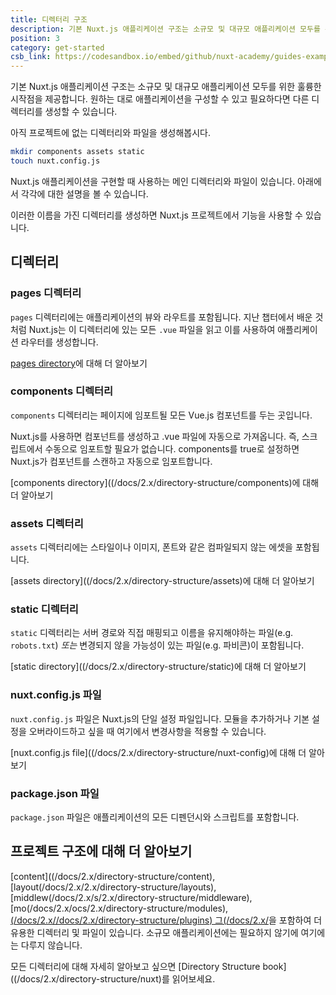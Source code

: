 ```yaml
---
title: 디렉터리 구조
description: 기본 Nuxt.js 애플리케이션 구조는 소규모 및 대규모 애플리케이션 모두를 위한 훌륭한 시작점을 제공합니다. 원하는 대로 애플리케이션을 구성할 수 있고 필요하다면 다른 디렉터리를 생성할 수 있습니다.
position: 3
category: get-started
csb_link: https://codesandbox.io/embed/github/nuxt-academy/guides-examples/tree/master/01_get_started/03_directory_structure?fontsize=14&hidenavigation=1&theme=dark
---
```


기본 Nuxt.js 애플리케이션 구조는 소규모 및 대규모 애플리케이션 모두를 위한 훌륭한 시작점을 제공합니다. 원하는 대로 애플리케이션을 구성할 수 있고 필요하다면 다른 디렉터리를 생성할 수 있습니다.

아직 프로젝트에 없는 디렉터리와 파일을 생성해봅시다.

```bash
mkdir components assets static
touch nuxt.config.js
```

Nuxt.js 애플리케이션을 구현할 때 사용하는 메인 디렉터리와 파일이 있습니다. 아래에서 각각에 대한 설명을 볼 수 있습니다.

<base-alert type="info">

이러한 이름을 가진 디렉터리를 생성하면 Nuxt.js 프로젝트에서 기능을 사용할 수 있습니다.

</base-alert>

## 디렉터리

### pages 디렉터리

`pages` 디렉터리에는 애플리케이션의 뷰와 라우트를 포함됩니다. 지난 챕터에서 배운 것처럼 Nuxt.js는 이 디렉터리에 있는 모든 `.vue` 파일을 읽고 이를 사용하여 애플리케이션 라우터를 생성합니다.

<base-alert type="next">

[pages directory](/docs/2.x/directory-structure/pages)에 대해 더 알아보기

</base-alert>

### components 디렉터리

`components` 디렉터리는 페이지에 임포트될 모든 Vue.js 컴포넌트를 두는 곳입니다.

Nuxt.js를 사용하면 컴포넌트를 생성하고 .vue 파일에 자동으로 가져옵니다. 즉, 스크립트에서 수동으로 임포트할 필요가 없습니다. components를 true로 설정하면 Nuxt.js가 컴포넌트를 스캔하고 자동으로 임포트합니다.

<base-alert type="next">

[components directory]((/docs/2.x/directory-structure/components)에 대해 더 알아보기

</base-alert>

### assets 디렉터리

`assets` 디렉터리에는 스타일이나 이미지, 폰트와 같은 컴파일되지 않는 에셋을 포함됩니다.

<base-alert type="next">

[assets directory]((/docs/2.x/directory-structure/assets)에 대해 더 알아보기

</base-alert>

### static 디렉터리

`static` 디렉터리는 서버 경로와 직접 매핑되고 이름을 유지해야하는 파일(e.g. `robots.txt`) _또는_ 변경되지 않을 가능성이 있는 파일(e.g. 파비콘)이 포함됩니다.

<base-alert type="next">

[static directory]((/docs/2.x/directory-structure/static)에 대해 더 알아보기

</base-alert>

### nuxt.config.js 파일

`nuxt.config.js` 파일은 Nuxt.js의 단일 설정 파일입니다. 모듈을 추가하거나 기본 설정을 오버라이드하고 싶을 때 여기에서 변경사항을 적용할 수 있습니다.

<base-alert type="next">

[nuxt.config.js file]((/docs/2.x/directory-structure/nuxt-config)에 대해 더 알아보기

</base-alert>

### package.json 파일

`package.json` 파일은 애플리케이션의 모든 디펜던시와 스크립트를 포함합니다.

<app-modal>
  <code-sandbox  :src="csb_link"></code-sandbox>
</app-modal>

## 프로젝트 구조에 대해 더 알아보기

[content]((/docs/2.x/directory-structure/content), [layout(/docs/2.x/2.x/directory-structure/layouts), [middlew(/docs/2.x/s/2.x/directory-structure/middleware), [mo(/docs/2.x/ocs/2.x/directory-structure/modules), [(/docs/2.x//docs/2.x/directory-structure/plugins) 그(/docs/2.x/](/docs/2.x/directory-structure/store)을 포함하여 더 유용한 디렉터리 및 파일이 있습니다. 소규모 애플리케이션에는 필요하지 않기에 여기에는 다루지 않습니다.

<base-alert type="next">

모든 디렉터리에 대해 자세히 알아보고 싶으면 [Directory Structure book]((/docs/2.x/directory-structure/nuxt)를 읽어보세요.

</base-alert>
